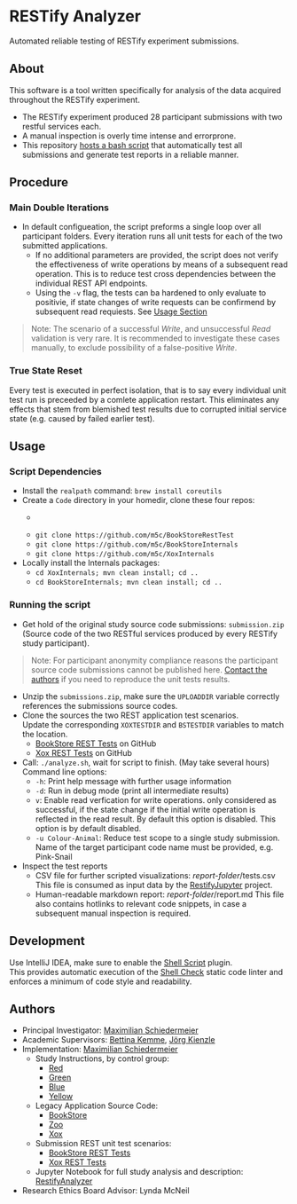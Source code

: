 # RESTify Analyzer

Automated reliable testing of RESTify experiment submissions.

## About

This software is a tool written specifically for analysis of the data acquired throughout the RESTify experiment.

 * The RESTify experiment produced 28 participant submissions with two restful services each.  
 * A manual inspection is overly time intense and errorprone.
 * This repository [hosts a bash script](analyze.sh) that automatically test all submissions and generate test reports in a reliable manner.

## Procedure

### Main Double Iterations

* In default configueation, the script preforms a single loop over all participant folders. Every iteration runs all unit tests for each of the two submitted applications.
  * If no additional parameters are provided, the script does not verify the effectiveness of write operations by means of a subsequent read operation. This is to reduce test cross dependencies between the individual REST API endpoints.
  * Using the ```-v``` flag, the tests can ba hardened to only evaluate to positivie, if state changes of write requests can be confirmend by subsequent read requiests. See [Usage Section](#usage) 

 > Note: The scenario of a successful *Write*, and unsuccessful *Read* validation is very rare. It is recommended to investigate these cases manually, to exclude possibility of a false-positive *Write*.

### True State Reset

Every test is executed in perfect isolation, that is to say every individual unit test run is preceeded by a comlete application restart. This eliminates any effects that stem from blemished test results due to corrupted initial service state (e.g. caused by failed earlier test).

## Usage

### Script Dependencies

 * Install the ```realpath``` command: ```brew install coreutils```
 * Create a ```Code``` directory in your homedir, clone these four repos:
     * ```https://github.com/m5c/XoxStudyRestTest
     * ```git clone https://github.com/m5c/BookStoreRestTest```
     * ```git clone https://github.com/m5c/BookStoreInternals```
     * ```git clone https://github.com/m5c/XoxInternals```
 * Locally install the Internals packages:
    * ```cd XoxInternals; mvn clean install; cd ..```
    * ```cd BookStoreInternals; mvn clean install; cd ..```


### Running the script

 * Get hold of the original study source code submissions: ```submission.zip```  
(Source code of the two RESTful services produced by every RESTify study participant).  
 > Note: For participant anonymity compliance reasons the participant source code submissions cannot be published here. [Contact the authors](#authors) if you need to reproduce the unit tests results.
 * Unzip the ```submissions.zip```, make sure the ```UPLOADDIR``` variable correctly references the submissions source codes.
 * Clone the sources the two REST application test scenarios.  
Update the corresponding ```XOXTESTDIR``` and ```BSTESTDIR``` variables to match the location.
    * [BookStore REST Tests](https://github.com/m5c/BookStoreRestTest) on GitHub
    * [Xox REST Tests](https://github.com/m5c/XoxStudyRestTest) on GitHub
 * Call: ```./analyze.sh```, wait for script to finish. (May take several hours)  
Command line options:
   * ```-h```: Print help message with further usage information
   * ```-d```: Run in debug mode (print all intermediate results)
   * ```v```: Enable read verfication for write operations.  only considered as successful, if the state change if the initial write operation is reflected in the read result. By default this option is disabled.
 This option is by default disabled.
   *  ```-u Colour-Animal```:  Reduce test scope to a single study submission. Name of the target participant code name must be provided, e.g. Pink-Snail
 * Inspect the test reports
   * CSV file for further scripted visualizations: *report-folder*/tests.csv  
This file is consumed as input data by the [RestifyJupyter](https://github.com/m5c/RestifyJupyter) project.
   * Human-readable markdown report: *report-folder*/report.md
 This file also contains hotlinks to relevant code snippets, in case a subsequent manual inspection is required.

## Development

Use IntelliJ IDEA, make sure to enable the [Shell Script](https://plugins.jetbrains.com/plugin/13122-shell-script) plugin.  
This provides automatic execution of the [Shell Check](https://www.shellcheck.net/) static code linter and enforces a minimum of code style and readability.

## Authors

* Principal Investigator: [Maximilian Schiedermeier](https://www.cs.mcgill.ca/~mschie3/)
* Academic Supervisors: [Bettina Kemme](https://www.cs.mcgill.ca/~kemme/), [Jörg Kienzle](https://www.cs.mcgill.ca/~joerg/Home/Jorgs_Home.html)
* Implementation: [Maximilian Schiedermeier](https://github.com/m5c)
   * Study Instructions, by control group:
      * [Red](https://www.cs.mcgill.ca/~mschie3/red/restify-study/)
      * [Green](https://www.cs.mcgill.ca/~mschie3/green/restify-study/)
      * [Blue](https://www.cs.mcgill.ca/~mschie3/blue/restify-study/)
      * [Yellow](https://www.cs.mcgill.ca/~mschie3/yellow/restify-study/)
   * Legacy Application Source Code:
      * [BookStore](https://github.com/m5c/BookStoreInternals/tree/RESTifyStudy)
      * [Zoo](https://github.com/m5c/Zoo/tree/RESTifyStudy)
      * [Xox](https://github.com/m5c/XoxInternals/tree/RESTifyStudy)
   * Submission REST unit test scenarios:
     * [BookStore REST Tests](https://github.com/m5c/BookStoreRestTest)
     * [Xox REST Tests](https://github.com/m5c/XoxStudyRestTest)
   * Jupyter Notebook for full study analysis and description: [RestifyAnalyzer](https://github.com/m5c/RestifyAnalyzer)
* Research Ethics Board Advisor: Lynda McNeil